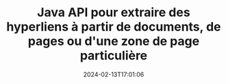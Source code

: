 ---
############################# Static ############################
layout: "auto-gen-parser"
date: 2024-02-13T17:01:06
draft: false
otherformats: 
ext: ppsm

############################# Head ############################
head_title: "Extraire les hyperliens des documents dans Java"
head_description: "L'API GroupDocs.Parser for Java permet aux développeurs d'extraire des hyperliens à partir de documents, d'une page de documentation ou d'une zone de page spécifique de Excel, PowerPoint, PDF, Outlook et plus."

############################# Header ############################
title: "Java API pour extraire des hyperliens à partir de documents, de pages ou d'une zone de page particulière"
description: "GroupDocs.Parser for Java L'API facilite le travail des développeurs en leur permettant d'extraire des hyperliens à partir de documents, de la page d'un document ou d'une page spécifique Zone de PDF, DOCX, PPTX, EML, MSG, XLS, {322 }, CSV, RTF, EPUB et bien d'autres."
bg_image: "https://cms.admin.containerize.com/templates/aspose/App_Themes/V3/images/bg/header1.png"
bg_overlay: false
button:
    enable: true
    icon: "fas fa-arrow-down"
    label: "Télécharger la version d'essai gratuite"
    link: "https://downloads.groupdocs.com/parser/java"

############################# SubMenu ############################
submenu:
    enable: true

    left:
        img_alt: "GroupDocs.Parser for Java"
        image: "https://cms.admin.containerize.com/templates/groupdocs/images/product-logos/90x90-noborder/groupdocs-parser-java.png"
        product: "GroupDocs.Parser"
        platform: "Java"

    middle:
        button:

            # button loop
            - link: "https://apireference.groupdocs.com/parser/java"
              text: "Référence API"

            # button loop
            - link: "https://github.com/groupdocs-parser"
              text: "Exemples de codes"

            # button loop
            - link: "https://products.groupdocs.app/parser/family"
              text: "Démos en direct"

            # button loop
            - link: "https://purchase.groupdocs.com/pricing/parser/java"
              text: "Tarification"

    right:
        link_download: "https://downloads.groupdocs.com/parser"
        link_learn: "https://docs.groupdocs.com/parser/java"
        link_buy: "https://purchase.groupdocs.com"

############################# About ############################
about:
    enable: true
    title: "Comment analyser et extraire les hyperliens des documents PPSM via l'API Java ?"
    content: |
        Un lien hypertexte est un morceau de texte ou une image ou une icône qui pointe vers un document entier ou vers une partie particulière d'un document. L'utilisation d'hyperliens permet aux utilisateurs de naviguer vers une page Web ou un document. Il est souvent nécessaire d'extraire des hyperliens d'un document et de l'utiliser pour accéder à un document externe ou à une page Web. GroupDocs.Parser for Java est une fascinante API d'extraction de texte de document qui fournit des fonctionnalités complètes pour la mise en œuvre de solutions d'extraction de texte et de métadonnées. Il prend en charge l'extraction de texte et d'hyperliens à partir des formats PDF, e-mails, livres électroniques, Microsoft Office : Word (DOC, DOCX), PowerPoint (PPT, PPTX), Excel ( XLS, XLSX), les formats LibreOffice et bien d'autres. Il prend en charge plusieurs fonctionnalités avancées pour l'analyse de documents, l'extraction de texte brut et structuré, la recherche de texte par mots-clés, l'extraction de métadonnées ou d'images, de conteneurs ainsi que de pièces jointes et bien d'autres.
        
        

############################# Steps ############################
steps:
    enable: true
    title_left: "Extraire les hyperliens de PPSM dans Java"
    content_left: |
        [GroupDocs.Parser for Java](/fr/parser/java/) permet aux développeurs Java d'extraire facilement des liens hypertexte d'un fichier PPSM en mettant en œuvre quelques étapes simples.
        
        * Instanciez l'objet [Parser](https://reference.groupdocs.com/java/parser/com.groupdocs.parser/Parser) pour le document initial ;
        * Vérifiez si le document prend en charge l'extraction de lien hypertexte ;
        * Appelez la méthode [getHyperlinks](https://reference.groupdocs.com/parser/java/com.groupdocs.parser/parser/#getHyperlinks--) et obtenez la collection de [PageHyperlinkArea](https://reference.groupdocs.com/parser/java/com.groupdocs.parser.data/PageHyperlinkArea) objets ;
        * Parcourez la collection et obtenez un texte de lien hypertexte et une URL.

    title_right: "En savoir plus sur l'extraction des hyperliens"
    content_right: |
        * <a href="https://docs.groupdocs.com/parser/java/extract-hyperlinks-from-document/">Comment extraire des hyperliens d'un document</a>
        * <a href="https://docs.groupdocs.com/parser/java/extract-hyperlinks-from-document-page/">Comment extraire les hyperliens de la page du document</a>
        * <a href="https://docs.groupdocs.com/parser/java/extract-hyperlinks-from-document-page-area/">Comment extraire des hyperliens de la zone de page du document</a>
    
    code: |
     {{% parser/additional-styles %}}
     {{< parser/code-parser title="Comment extraire des hyperliens du fichier PPSM à l'aide de l'exemple de code Java">}}

        ```java    
        // Extraire les hyperliens du fichier PPSM à l'aide de l'API GroupDocs.Parser
        // Créer une instance de la classe Parser
        try (Parser parser = new Parser(Constants.HyperlinksPdf)) {
            // Vérifiez si le document prend en charge l'extraction de lien hypertexte
            if (!parser.getFeatures().isHyperlinks()) {
                System.out.println("Le document ne prend pas en charge l'extraction de liens hypertexte.");
                return;
            }
            // Extraire les hyperliens du document
            Iterable<PageHyperlinkArea> hyperlinks = parser.getHyperlinks();
            // Itérer sur les hyperliens
            for (PageHyperlinkArea h : hyperlinks) {
                // Imprimer le texte du lien hypertexte
                System.out.println(h.getText());
                // Imprimer l'URL du lien hypertexte
                System.out.println(h.getUrl());
                System.out.println();
            }
        }
        ```
     {{< /parser/code-parser >}}

############################# More ############################
more:
    enable: true
    title_left: "Configuration requise"
    content_left: |
        GroupDocs.Parser for Java Les API sont prises en charge sur toutes les principales plates-formes et systèmes d'exploitation. Avant d'exécuter le code ci-dessous, assurez-vous que les prérequis suivants sont installés sur votre système.
        
        * Systèmes d'exploitation : Microsoft Windows, Linux, MacOS
        * Environnements de développement : NetBeans, Intellij IDEA, Eclipse, etc.
        * Cadres
        * Téléchargez la dernière version de GroupDocs.Parser for Java depuis [Maven](https://repository.groupdocs.com/webapp/#/artifacts/browse/tree/General/repo/com/groupdocs/groupdocs-parser)

    title_right: "Pourquoi utiliser GroupDocs.Parser for Java"
    content_right: |
        * Prise en charge de l'extraction de texte brut à partir de tous les documents pris en charge    
        * Analyse de documents via des modèles définis par l'utilisateur    
        * Prise en charge complète de l'extraction de texte structuré    
        * Recherche de texte par mot-clé ainsi que par expression régulière    
        * Extraire du texte formaté, des métadonnées, des images, des conteneurs et des pièces jointes    
        * Extraire la table des matières pour certains formats de document pris en charge    
        * Analyser les données de formulaire de PDF documents    
        * Extraire les hyperliens du document   
        
############################# About Formats ############################
about_formats:
    enable: true

############################# More Formats ############################
more_formats:
    enable: true
    title: "Extraire des liens hypertexte à partir d'autres formats de documents"
    content: |
        Java API d'analyse de documents et d'extraction d'hyperliens pour les formats de fichiers et les images. Extrayez les données pour certains des formats de fichiers populaires comme indiqué ci-dessous.

############################# Back to top ###############################
back_to_top:
    enable: true
---